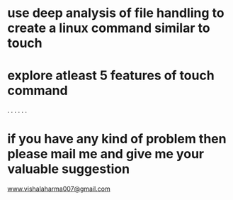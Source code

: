 # use deep analysis of file handling to create a linux command similar to touch
# explore atleast 5 features of touch command
.
.
.
.
.
.
# if you have any kind of problem then please mail me and give me your valuable suggestion 
www.vishalaharma007@gmail.com
